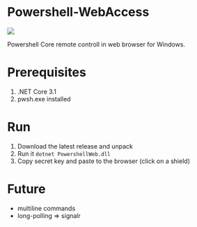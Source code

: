 # Powershell-WebAccess

![](https://i.ibb.co/0cfnMzG/Untitled-4.png)

Powershell Core remote controll in web browser for Windows.

# Prerequisites
1. .NET Core 3.1
2. pwsh.exe installed


# Run
1. Download the latest release and unpack
2. Run it `dotnet PowershellWeb.dll`
3. Copy secret key and paste to the browser (click on a shield)

# Future
- multiline commands
- long-polling => signalr

